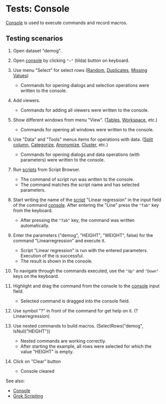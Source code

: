 <!-- TITLE: Tests: Console -->
<!-- SUBTITLE: -->

# Tests: Console

[Console](../features/console.md) is used to execute commands and record macros.


## Testing scenarios

1. Open dataset "demog".

1. Open [console](../features/console.md) by clicking ```"~"``` (tilda) button on keyboard. 

1. Use menu "Select" for select rows ([Random](../dialogs/select-random-rows.md), [Duplicates](../dialogs/select-duplicates.md), 
   [Missing Values](../dialogs/missing-values-imputation.md))
   * Commands for opening dialogs and selection operations were written to the console. 

1. Add viewers.
   * Commands for adding all viewers were written to the console.

1. Show different windows from menu "View". ([Tables](../entities/table.md), [Workspace](../features/workspace.md), etc.)
   * Commands for opening all windows were written to the console.

1. Use "Data" and "Tools" menus items for operations with data. ([Split column](../dialogs/text-to-columns.md), 
   [Categorize](../dialogs/categorize-data), [Anonymize](../dialogs/anonymize-data.md), [Cluster](../dialogs/cluster-data.md), etc.) 
   * Commands for opening dialogs and data operations (with parameters) were written to the console. 

1. Run [scripts](../features/scripting.md) from Script Browser.
   * The command of script run was written to the console.
   * The command matches the script name and has selected parameters.

1. Start writing the name of the [script](../features/scripting.md) "Linear regression" in the input field of the 
   command [console](../features/console.md). After entering the "Line" press the ```"Tab"``` key from the keyboard.
   * After pressing the ```"Tab"``` key, the command was written automatically.

1. Enter the parameters ("demog", "HEIGHT", "WEIGHT", false) for the command "Linearregression" and execute it.
   * Script "Linear regression" is run with the entered parameters. Execution of the is successful. 
   * The result is shown in the console.

1. To navigate through the commands executed, use the ```"Up"``` and ```"Down"``` keys on the keyboard.

1. Highlight and drag the command from the console to the [console](../features/console.md) input field.
   * Selected command is dragged into the console field.

1. Use symbol "?" in front of the command for get help on it. (?Linearregression)

1. Use nested commands to build macros. (SelectRows("demog", IsNull("HEIGHT"))
   * Nested commands are working correctly.
   * After starting the example, all rows were selected for which the value "HEIGHT" is empty.

1. Click on "Clear" button
   * Console cleared
   
See also:
 * [Console](../features/console.md)
 * [Grok Scripting](../scripting.md)
